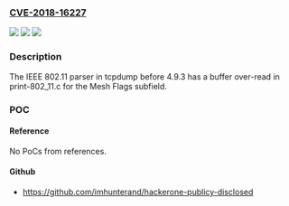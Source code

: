 ### [CVE-2018-16227](https://cve.mitre.org/cgi-bin/cvename.cgi?name=CVE-2018-16227)
![](https://img.shields.io/static/v1?label=Product&message=n%2Fa&color=blue)
![](https://img.shields.io/static/v1?label=Version&message=n%2Fa&color=blue)
![](https://img.shields.io/static/v1?label=Vulnerability&message=n%2Fa&color=brighgreen)

### Description

The IEEE 802.11 parser in tcpdump before 4.9.3 has a buffer over-read in print-802_11.c for the Mesh Flags subfield.

### POC

#### Reference
No PoCs from references.

#### Github
- https://github.com/imhunterand/hackerone-publicy-disclosed


